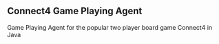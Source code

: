 ## Connect4 Game Playing Agent
Game Playing Agent for the popular two player board game Connect4 in Java
